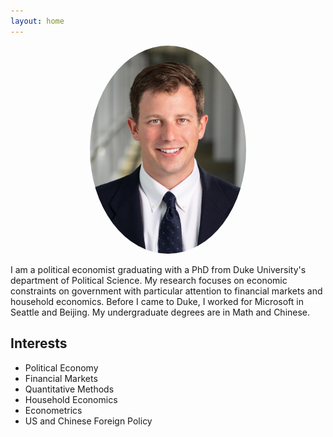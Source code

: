 ```yaml
---
layout: home
---
```


<p align="center">
  <a href="url"><img src= "/assets/images/portrait_web.jpg" width="250" style="border-radius:50%"></a>
</p>

I am a political economist graduating with a PhD from Duke University's department of Political Science. My research focuses on economic constraints on government with particular attention to financial markets and household economics. Before I came to Duke, I worked for Microsoft in Seattle and Beijing. My undergraduate degrees are in Math and Chinese.

## Interests
- Political Economy
- Financial Markets
- Quantitative Methods
- Household Economics
- Econometrics
- US and Chinese Foreign Policy
<!-- - International Trade -->
<!-- - International Institutions -->
<!-- - Qualitative Methods -->
